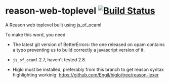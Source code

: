 # reason-web-toplevel [![Build Status](https://travis-ci.org/Engil/reason-web-toplevel.svg?branch=master)](https://travis-ci.org/Engil/reason-web-toplevel)
A Reason web toplevel built using js_of_ocaml

To make this word, you need

- The latest git version of BetterErrors: the one released on opam contains a typo preventing us to build correctly a javascript version of it.


- `js_of_ocaml` 2.7, haven't tested 2.8.


- Higlo must be installed, preferably from this branch to get reason syntax highlighting workinig: https://github.com/Engil/higlo/tree/reason-lexer
